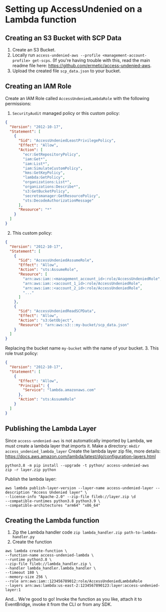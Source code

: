# Setting up AccessUndenied on a Lambda function

## Creating an S3 Bucket with SCP Data

1. Create an S3 Bucket.
2. Locally run `access-undenied-aws --profile <management-account-profile> get-scps`. (If you're having trouble with
   this, read the main readme file here: https://github.com/ermetic/access-undenied-aws.
3. Upload the created file `scp_data.json` to your bucket.

## Creating an IAM Role

Create an IAM Role called `AccessUndeniedLambdaRole` with the following permissions:

1. `SecurityAudit` managed policy or this custom policy:

```json
{
  "Version": "2012-10-17",
  "Statement": [
    {
      "Sid": "AccessUndeniedLeastPrivilegePolicy",
      "Effect": "Allow",
      "Action": [
        "ecr:GetRepositoryPolicy",
        "iam:Get*",
        "iam:List*",
        "iam:SimulateCustomPolicy",
        "kms:GetKeyPolicy",
        "lambda:GetPolicy",
        "organizations:List*",
        "organizations:Describe*",
        "s3:GetBucketPolicy",
        "secretsmanager:GetResourcePolicy",
        "sts:DecodeAuthorizationMessage"
      ],
      "Resource": "*"
    }
  ]
}
```

2. This custom policy:

```json
{
  "Version": "2012-10-17",
  "Statement": [
    {
      "Sid": "AccessUndeniedAssumeRole",
      "Effect": "Allow",
      "Action": "sts:AssumeRole",
      "Resource": [
        "arn:aws:iam::<management_account_id>:role/AccessUndeniedRole",
        "arn:aws:iam::<account_1_id>:role/AccessUndeniedRole",
        "arn:aws:iam::<account_2_id>:role/AccessUndeniedRole",
        "..."
      ]
    },
    {
      "Sid": "AccessUndeniedReadSCPData",
      "Effect": "Allow",
      "Action": "s3:GetObject",
      "Resource": "arn:aws:s3:::my-bucket/scp_data.json"
    }
  ]
}
```

Replacing the bucket name `my-bucket` with the name of your bucket. 3. This role trust policy:

```json
{
  "Version": "2012-10-17",
  "Statement": [
    {
      "Effect": "Allow",
      "Principal": {
        "Service": "lambda.amazonaws.com"
      },
      "Action": "sts:AssumeRole"
    }
  ]
}
```

## Publishing the Lambda Layer

Since `access-undenied-aws` is not automatically imported by Lambda, we must create a lambda layer that imports it.
Make a directory:
`mkdir access_undenied_lambda_layer`
Create the lambda layer zip file, more details: https://docs.aws.amazon.com/lambda/latest/dg/configuration-layers.html

```
python3.8 -m pip install --upgrade -t python/ access-undenied-aws
zip -r layer.zip python
```

Publish the lambda layer:

```
aws lambda publish-layer-version --layer-name access-undenied-layer --description "Access Undenied layer" \
--license-info "Apache-2.0" --zip-file fileb://layer.zip \d
--compatible-runtimes python3.8 python3.9 \
--compatible-architectures "arm64" "x86_64"
```

## Creating the Lambda function

1. Zip the Lambda handler code
   `zip lambda_handler.zip path-to-lambda-handler.py`
2. Create the function

```
aws lambda create-function \
--function-name access-undenied-lambda \
--runtime python3.8 \
--zip-file fileb://lambda_handler.zip \
--handler lambda_handler.lambda_handler \
--timeout 180 \
--memory-size 256 \
--role arn:aws:iam::123456789012:role/AccessUndeniedLambdaRole
--layers arn:aws:lambda:us-east-2:1234567890123:layer:access-undenied-layer:1
```

And... We're good to go! Invoke the function as you like, attach it to EventBridge, invoke it from the CLI or from any SDK.
